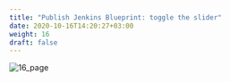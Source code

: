 ```yaml
---
title: "Publish Jenkins Blueprint: toggle the slider"
date: 2020-10-16T14:20:27+03:00
weight: 16
draft: false
---
```


 ![16_page](/images/module3/16_page.png)
